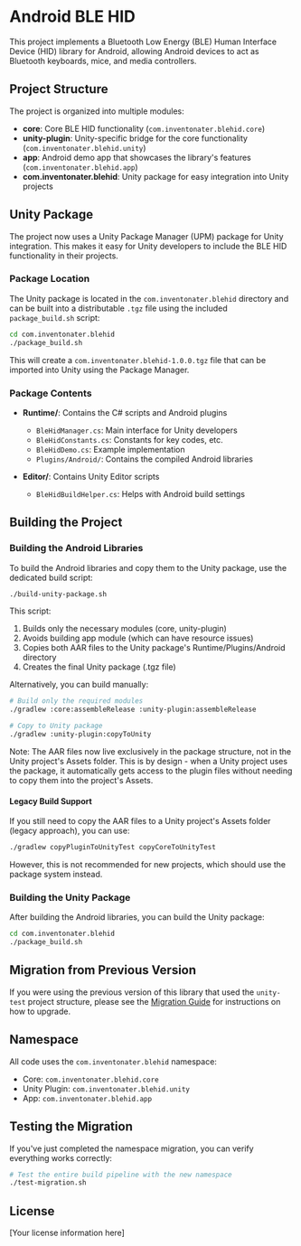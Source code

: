 # Android BLE HID

This project implements a Bluetooth Low Energy (BLE) Human Interface Device (HID) library for Android, allowing Android devices to act as Bluetooth keyboards, mice, and media controllers.

## Project Structure

The project is organized into multiple modules:

- **core**: Core BLE HID functionality (`com.inventonater.blehid.core`)
- **unity-plugin**: Unity-specific bridge for the core functionality (`com.inventonater.blehid.unity`)
- **app**: Android demo app that showcases the library's features (`com.inventonater.blehid.app`)
- **com.inventonater.blehid**: Unity package for easy integration into Unity projects

## Unity Package

The project now uses a Unity Package Manager (UPM) package for Unity integration. This makes it easy for Unity developers to include the BLE HID functionality in their projects.

### Package Location

The Unity package is located in the `com.inventonater.blehid` directory and can be built into a distributable `.tgz` file using the included `package_build.sh` script:

```bash
cd com.inventonater.blehid
./package_build.sh
```

This will create a `com.inventonater.blehid-1.0.0.tgz` file that can be imported into Unity using the Package Manager.

### Package Contents

- **Runtime/**: Contains the C# scripts and Android plugins
  - `BleHidManager.cs`: Main interface for Unity developers
  - `BleHidConstants.cs`: Constants for key codes, etc.
  - `BleHidDemo.cs`: Example implementation
  - `Plugins/Android/`: Contains the compiled Android libraries

- **Editor/**: Contains Unity Editor scripts
  - `BleHidBuildHelper.cs`: Helps with Android build settings

## Building the Project

### Building the Android Libraries

To build the Android libraries and copy them to the Unity package, use the dedicated build script:

```bash
./build-unity-package.sh
```

This script:
1. Builds only the necessary modules (core, unity-plugin)
2. Avoids building app module (which can have resource issues)
3. Copies both AAR files to the Unity package's Runtime/Plugins/Android directory
4. Creates the final Unity package (.tgz file)

Alternatively, you can build manually:

```bash
# Build only the required modules
./gradlew :core:assembleRelease :unity-plugin:assembleRelease

# Copy to Unity package
./gradlew :unity-plugin:copyToUnity
```

Note: The AAR files now live exclusively in the package structure, not in the Unity project's Assets folder. This is by design - when a Unity project uses the package, it automatically gets access to the plugin files without needing to copy them into the project's Assets.

#### Legacy Build Support

If you still need to copy the AAR files to a Unity project's Assets folder (legacy approach), you can use:

```bash
./gradlew copyPluginToUnityTest copyCoreToUnityTest
```

However, this is not recommended for new projects, which should use the package system instead.

### Building the Unity Package

After building the Android libraries, you can build the Unity package:

```bash
cd com.inventonater.blehid
./package_build.sh
```

## Migration from Previous Version

If you were using the previous version of this library that used the `unity-test` project structure, please see the [Migration Guide](com.inventonater.blehid/MIGRATION_GUIDE.md) for instructions on how to upgrade.

## Namespace

All code uses the `com.inventonater.blehid` namespace:

- Core: `com.inventonater.blehid.core`
- Unity Plugin: `com.inventonater.blehid.unity`
- App: `com.inventonater.blehid.app`

## Testing the Migration

If you've just completed the namespace migration, you can verify everything works correctly:

```bash
# Test the entire build pipeline with the new namespace
./test-migration.sh
```

## License

[Your license information here]

